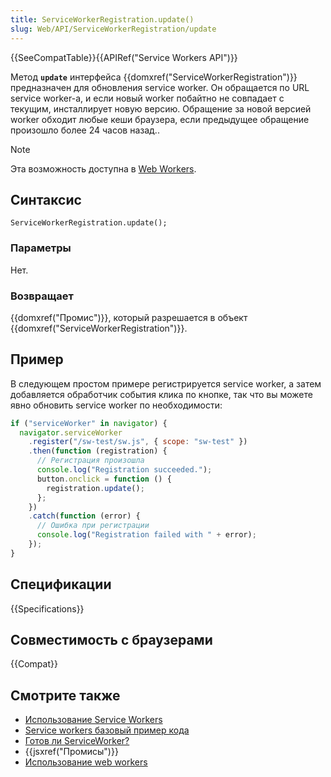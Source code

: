 ```yaml
---
title: ServiceWorkerRegistration.update()
slug: Web/API/ServiceWorkerRegistration/update
---
```


{{SeeCompatTable}}{{APIRef("Service Workers API")}}

Метод **`update`** интерфейса {{domxref("ServiceWorkerRegistration")}} предназначен для обновления service worker. Он обращается по URL service worker-a, и если новый worker побайтно не совпадает с текущим, инсталлирует новую версию. Обращение за новой версией worker обходит любые кеши браузера, если предыдущее обращение произошло более 24 часов назад..

> [!NOTE]
> Эта возможность доступна в [Web Workers](/ru/docs/Web/API/Web_Workers_API).

## Синтаксис

```
ServiceWorkerRegistration.update();
```

### Параметры

Нет.

### Возвращает

{{domxref("Промис")}}, который разрешается в объект {{domxref("ServiceWorkerRegistration")}}.

## Пример

В следующем простом примере регистрируется service worker, а затем добавляется обработчик события клика по кнопке, так что вы можете явно обновить service worker по необходимости:

```js
if ("serviceWorker" in navigator) {
  navigator.serviceWorker
    .register("/sw-test/sw.js", { scope: "sw-test" })
    .then(function (registration) {
      // Регистрация произошла
      console.log("Registration succeeded.");
      button.onclick = function () {
        registration.update();
      };
    })
    .catch(function (error) {
      // Ошибка при регистрации
      console.log("Registration failed with " + error);
    });
}
```

## Спецификации

{{Specifications}}

## Совместимость с браузерами

{{Compat}}

## Смотрите также

- [Использование Service Workers](/ru/docs/Web/API/ServiceWorker_API/Using_Service_Workers)
- [Service workers базовый пример кода](https://github.com/mdn/sw-test)
- [Готов ли ServiceWorker?](https://jakearchibald.github.io/isserviceworkerready/)
- {{jsxref("Промисы")}}
- [Использование web workers](/ru/docs/Web/Guide/Performance/Using_web_workers)
